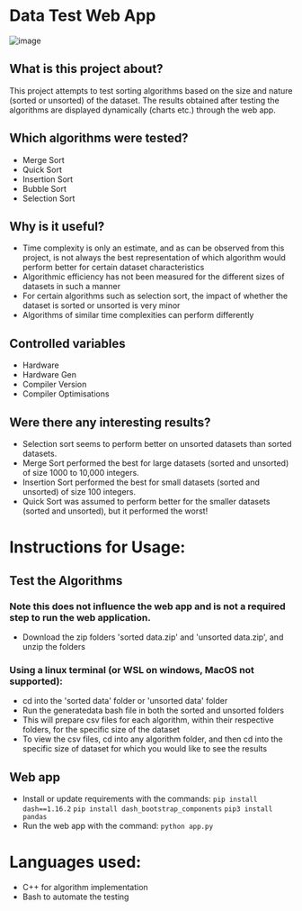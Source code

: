 # Data Test Web App
![image](https://user-images.githubusercontent.com/59631311/107870009-a2ed6d80-6ee4-11eb-878f-ef322c0e2114.png)

## What is this project about? 
This project attempts to test sorting algorithms based on the size and nature (sorted or unsorted) of the dataset. The results obtained after testing the algorithms are displayed dynamically (charts etc.) through the web app. 

## Which algorithms were tested?
* Merge Sort
* Quick Sort
* Insertion Sort
* Bubble Sort
* Selection Sort

## Why is it useful?
* Time complexity is only an estimate, and as can be observed from this project, is not always the best representation of which algorithm would perform better for certain dataset characteristics
* Algorithmic efficiency has not been measured for the different sizes of datasets in such a manner
* For certain algorithms such as selection sort, the impact of whether the dataset is sorted or unsorted is very minor
* Algorithms of similar time complexities can perform differently

## Controlled variables
* Hardware
* Hardware Gen
* Compiler Version
* Compiler Optimisations

## Were there any interesting results?
* Selection sort seems to perform better on unsorted datasets than sorted datasets.
* Merge Sort performed the best for large datasets (sorted and unsorted) of size 1000 to 10,000 integers.
* Insertion Sort performed the best for small datasets (sorted and unsorted) of size 100 integers.
* Quick Sort was assumed to perform better for the smaller datasets (sorted and unsorted), but it performed the worst!

# Instructions for Usage:

## Test the Algorithms
### Note this does not influence the web app and is not a required step to run the web application.
* Download the zip folders 'sorted data.zip' and 'unsorted data.zip', and unzip the folders
### Using a linux terminal (or WSL on windows, MacOS not supported):
* cd into the 'sorted data' folder or 'unsorted data' folder
* Run the generatedata bash file in both the sorted and unsorted folders
* This will prepare csv files for each algorithm, within their respective folders, for the specific size of the dataset
* To view the csv files, cd into any algorithm folder, and then cd into the specific size of dataset for which you would like to see the results

## Web app
* Install or update requirements with the commands:
`pip install dash==1.16.2`
`pip install dash_bootstrap_components`
`pip3 install pandas`
* Run the web app with the command:
`python app.py`

# Languages used:
* C++ for algorithm implementation
* Bash to automate the testing

